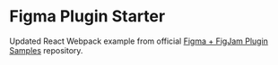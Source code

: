 # Figma Plugin Starter

Updated React Webpack example from official [Figma + FigJam Plugin Samples](https://github.com/figma/plugin-samples) repository.
